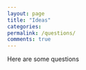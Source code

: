 ```yaml
---
layout: page
title: "Ideas"
categories: 
permalink: /questions/
comments: true
---
```

Here are some questions